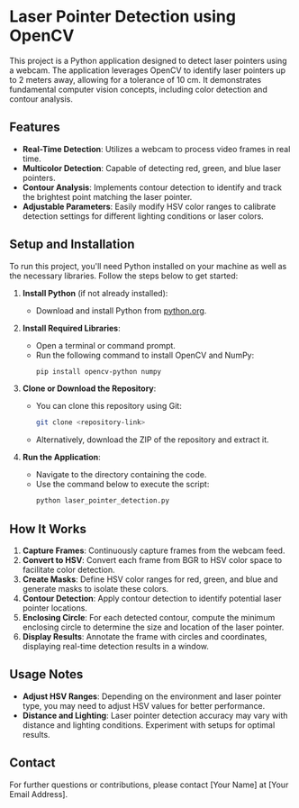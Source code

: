 # Laser Pointer Detection using OpenCV

This project is a Python application designed to detect laser pointers using a webcam. The application leverages OpenCV to identify laser pointers up to 2 meters away, allowing for a tolerance of 10 cm. It demonstrates fundamental computer vision concepts, including color detection and contour analysis.

## Features

- **Real-Time Detection**: Utilizes a webcam to process video frames in real time.
- **Multicolor Detection**: Capable of detecting red, green, and blue laser pointers.
- **Contour Analysis**: Implements contour detection to identify and track the brightest point matching the laser pointer.
- **Adjustable Parameters**: Easily modify HSV color ranges to calibrate detection settings for different lighting conditions or laser colors.

## Setup and Installation

To run this project, you'll need Python installed on your machine as well as the necessary libraries. Follow the steps below to get started:

1. **Install Python** (if not already installed):
   - Download and install Python from [python.org](https://www.python.org/).

2. **Install Required Libraries**:
   - Open a terminal or command prompt.
   - Run the following command to install OpenCV and NumPy:
     ```bash
     pip install opencv-python numpy
     ```

3. **Clone or Download the Repository**:
   - You can clone this repository using Git:
     ```bash
     git clone <repository-link>
     ```
   - Alternatively, download the ZIP of the repository and extract it.

4. **Run the Application**:
   - Navigate to the directory containing the code.
   - Use the command below to execute the script:
     ```bash
     python laser_pointer_detection.py
     ```

## How It Works

1. **Capture Frames**: Continuously capture frames from the webcam feed.
2. **Convert to HSV**: Convert each frame from BGR to HSV color space to facilitate color detection.
3. **Create Masks**: Define HSV color ranges for red, green, and blue and generate masks to isolate these colors.
4. **Contour Detection**: Apply contour detection to identify potential laser pointer locations.
5. **Enclosing Circle**: For each detected contour, compute the minimum enclosing circle to determine the size and location of the laser pointer.
6. **Display Results**: Annotate the frame with circles and coordinates, displaying real-time detection results in a window.

## Usage Notes

- **Adjust HSV Ranges**: Depending on the environment and laser pointer type, you may need to adjust HSV values for better performance.
- **Distance and Lighting**: Laser pointer detection accuracy may vary with distance and lighting conditions. Experiment with setups for optimal results.

## Contact

For further questions or contributions, please contact [Your Name] at [Your Email Address].
